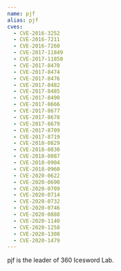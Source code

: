 ```yaml
---
name: pjf
alias: pjf
cves:
  - CVE-2016-3252
  - CVE-2016-7211
  - CVE-2016-7260
  - CVE-2017-11849
  - CVE-2017-11850
  - CVE-2017-8470
  - CVE-2017-8474
  - CVE-2017-8476
  - CVE-2017-8482
  - CVE-2017-8485
  - CVE-2017-8490
  - CVE-2017-8666
  - CVE-2017-8677
  - CVE-2017-8678
  - CVE-2017-8679
  - CVE-2017-8709
  - CVE-2017-8719
  - CVE-2018-0829
  - CVE-2018-0830
  - CVE-2018-0887
  - CVE-2018-0904
  - CVE-2018-0960
  - CVE-2020-0622
  - CVE-2020-0690
  - CVE-2020-0709
  - CVE-2020-0714
  - CVE-2020-0732
  - CVE-2020-0746
  - CVE-2020-0888
  - CVE-2020-1140
  - CVE-2020-1258
  - CVE-2020-1308
  - CVE-2020-1479
---
```

pjf is the leader of 360 Icesword Lab.